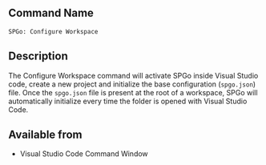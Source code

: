 
## Command Name
`SPGo: Configure Workspace`

## Description
The Configure Workspace command will activate SPGo inside Visual Studio code, create a new project and initialize the base configuration (`spgo.json`) file. Once the `spgo.json` file is present at the root of a workspace, SPGo will automatically initialize every time the folder is opened with Visual Studio Code.

## Available from
* Visual Studio Code Command Window